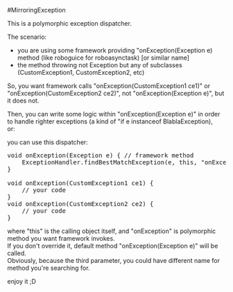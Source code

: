 #MirroringException

This is a polymorphic exception dispatcher.  

The scenario:  
* you are using some framework providing "onException(Exception e) method (like roboguice for roboasynctask) [or similar name]  
* the method throwing not Exception but any of subclasses (CustomException1, CustomException2, etc)  
  
So, you want framework calls "onException(CustomException1 ce1)" or "onException(CustomException2 ce2)", not "onException(Exception e)", but it does not.  
  
Then, you can write some logic within "onException(Exception e)" in order to handle righter exceptions (a kind of "if e instanceof BlablaException),   
or:
  
you can use this dispatcher:  

<pre>
void onException(Exception e) { // framework method
	ExceptionHandler.findBestMatchException(e, this, "onException");
}

void onException(CustomException1 ce1) {
	// your code
}
void onException(CustomException2 ce2) {
	// your code
}
</pre>

where "this" is the calling object itself, and "onException" is polymorphic method you want framework invokes.  
If you don't override it, default method "onException(Exception e)" will be called.  
Obviously, because the third parameter, you could have different name for method you're searching for.
  
  
enjoy it ;D
